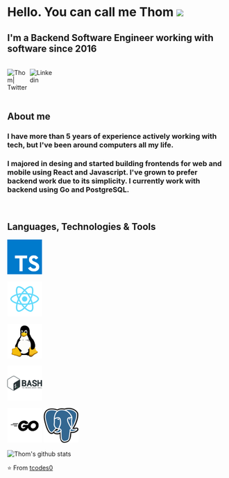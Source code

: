 
# Hello. You can call me Thom ![](https://pronoun.cyou/x/y?subject=They&object=He&height=20)

## I'm a Backend Software Engineer working with software since 2016

<!-- [![tcodes0.substack.com](https://img.shields.io/static/v1?label=Blog%20-%20Substack&message=%20&color=pink&style=flat-square&logoColor=white)](http://tcodes0.substack.com/) -->
<br/>
<!-- <a href="https://twitter.com/thom_is_coding" >
  <img align="left" alt="Hemant Joshi| Twitter" width="22px" src="https://cdn.jsdelivr.net/npm/simple-icons@v3/icons/twitter.svg" />
</a> -->
<a href="https://twitter.com/tcodes0" >
  <img align="left" alt="Thom| Twitter" width="52px" src="https://cdn.jsdelivr.net/npm/simple-icons@v3/icons/twitter.svg" />
</a>
<!--<a href="https://tcodes0.substack.com" >
  <img align="left" alt="Thom | Blog and newsletter" width="52px" src="https://res-4.cloudinary.com/crunchbase-production/image/upload/c_lpad,h_256,w_256,f_auto,q_auto:eco/itndzdrwlnb1w2yv0ssu" />
</a>-->
<a href="https://www.linkedin.com/in/tcodes0">
  <img align="left" alt="Linkedin" width="52px" src="https://cdn.jsdelivr.net/npm/simple-icons@v3/icons/linkedin.svg" />
</a>
<!-- <a href="https://t.me/ihemantjoshi">
  <img align="left" alt="Telegram" width="22px" src="https://cdn.jsdelivr.net/npm/simple-icons@v3/icons/telegram.svg" />
</a> -->
<br />
<br />
<br />
<br />

## About me

### I have more than 5 years of experience actively working with tech, but I've been around computers all my life.
### I majored in desing and started building frontends for web and mobile using React and Javascript. I've grown to prefer backend work due to its simplicity. I currently work with backend using Go and PostgreSQL.

<!-- <img height="22" src="https://user-images.githubusercontent.com/21963291/87255354-63e3cf00-c460-11ea-9263-04c4f995b29a.png">  **I'm currently development Mobile Apps with React Native <img height="20" src="https://raw.githubusercontent.com/github/explore/80688e429a7d4ef2fca1e82350fe8e3517d3494d/topics/react-native/react-native.png">, and working remote at [Banco ABC (Arab Banking Corporation) Brasil](https://www.abcbrasil.com.br/)** -->

<!-- :page_with_curl: **I'm weekly posting tips from the world of technology on [LinkedIn](https://linkedin.com/in/ilda-silva-neta)**

:raising_hand: **I'm a volunteer mentor for the Space Squad - [Rocketseat](https://rocketseat.com.br/)** -->


<br/>

<!--## Soft skills

[![https://www.linkedin.com/in/tcodes0](https://img.shields.io/static/v1?label=helpfulness&message=10/10&color=orange&style=for-the-badge)](https://www.linkedin.com/in/tcodes0/)
[![https://www.linkedin.com/in/tcodes0](https://img.shields.io/static/v1?label=Vibe&message=Friendly&color=pink&style=for-the-badge)](https://www.linkedin.com/in/tcodes0/)

[![https://www.linkedin.com/in/tcodes0](https://img.shields.io/static/v1?label=Humble&message=really&color=yellow&style=for-the-badge)](https://www.linkedin.com/in/tcodes0/)
[![https://www.linkedin.com/in/tcodes0](https://img.shields.io/static/v1?label=Energy%20Level&message=HIGH&color=red&style=for-the-badge)](https://www.linkedin.com/in/tcodes0/)

[![https://www.linkedin.com/in/tcodes0](https://img.shields.io/static/v1?label=Crypto%20Community&message=member&color=blue&style=for-the-badge)](https://www.linkedin.com/in/tcodes0/)
[![https://www.linkedin.com/in/tcodes0](https://img.shields.io/static/v1?label=React%20Community&message=active%20member&color=blueviolet&style=for-the-badge)](https://www.linkedin.com/in/tcodes0/)

<br/>

-->
## Languages, Technologies & Tools

<code><img height="80" src="https://raw.githubusercontent.com/github/explore/80688e429a7d4ef2fca1e82350fe8e3517d3494d/topics/typescript/typescript.png"></code>
<!--<code><img height="80" src="https://raw.githubusercontent.com/github/explore/80688e429a7d4ef2fca1e82350fe8e3517d3494d/topics/javascript/javascript.png"></code>-->
<code><img height="80" src="https://raw.githubusercontent.com/github/explore/80688e429a7d4ef2fca1e82350fe8e3517d3494d/topics/react/react.png"></code>
<!--<code><img height="80" src="https://raw.githubusercontent.com/github/explore/80688e429a7d4ef2fca1e82350fe8e3517d3494d/topics/nodejs/nodejs.png"></code>-->
<!--<code><img height="80" src="https://raw.githubusercontent.com/github/explore/80688e429a7d4ef2fca1e82350fe8e3517d3494d/topics/styled-components/styled-components.png"></code>
<code><img height="80" src="https://raw.githubusercontent.com/github/explore/80688e429a7d4ef2fca1e82350fe8e3517d3494d/topics/visual-studio-code/visual-studio-code.png"></code>
<code><img height="80" src="https://raw.githubusercontent.com/github/explore/80688e429a7d4ef2fca1e82350fe8e3517d3494d/topics/html/html.png"></code>
<code><img height="80" src="https://raw.githubusercontent.com/github/explore/80688e429a7d4ef2fca1e82350fe8e3517d3494d/topics/css/css.png"></code>
<code><img height="80" src="https://raw.githubusercontent.com/github/explore/80688e429a7d4ef2fca1e82350fe8e3517d3494d/topics/webpack/webpack.png"></code>
<code><img height="80" src="https://raw.githubusercontent.com/github/explore/80688e429a7d4ef2fca1e82350fe8e3517d3494d/topics/graphql/graphql.png"></code>-->
<code><img height="80" src="https://raw.githubusercontent.com/github/explore/80688e429a7d4ef2fca1e82350fe8e3517d3494d/topics/linux/linux.png"></code>
<!--<code><img height="80" src="https://raw.githubusercontent.com/github/explore/80688e429a7d4ef2fca1e82350fe8e3517d3494d/topics/mongodb/mongodb.png"></code>-->
<!--<code><img height="80" src="https://raw.githubusercontent.com/github/explore/80688e429a7d4ef2fca1e82350fe8e3517d3494d/topics/aws/aws.png"></code>-->
<code><img height="80" src="https://raw.githubusercontent.com/github/explore/80688e429a7d4ef2fca1e82350fe8e3517d3494d/topics/bash/bash.png"></code>
<!--<code><img height="80" src="https://raw.githubusercontent.com/github/explore/80688e429a7d4ef2fca1e82350fe8e3517d3494d/topics/android/android.png"></code>
<code><img height="80" src="https://raw.githubusercontent.com/github/explore/80688e429a7d4ef2fca1e82350fe8e3517d3494d/topics/ios/ios.png"></code>-->
<code><img height="80" src="https://raw.githubusercontent.com/github/explore/80688e429a7d4ef2fca1e82350fe8e3517d3494d/topics/go/go.png"></code>
<code><img height="80" src="https://raw.githubusercontent.com/github/explore/80688e429a7d4ef2fca1e82350fe8e3517d3494d/topics/postgresql/postgresql.png"></code>

![Thom's github stats](https://github-readme-stats.vercel.app/api/?username=tcodes0&show_icons=true&title_color=fff&hide_rank=true&icon_color=79ff97&text_color=9f9f9f&bg_color=151515)

<!-- ## Knowledge

**Languages**
[![JavaScript](https://img.shields.io/badge/-JavaScript-black?style=flat-square&logo=javascript&link=https://github.com/tcodes0/)](https://github.com/tcodes0/)
[![TypeScript](https://img.shields.io/badge/-TypeScript-007ACC?style=flat-square&logo=typescript&link=https://github.com/tcodes0/)](https://github.com/tcodes0/)
[![C++](https://img.shields.io/badge/-C++-00599C?style=flat-square&logo=c++&link=https://github.com/tcodes0/)](https://github.com/tcodes0/)
[![C](https://img.shields.io/badge/-A8B9CC?style=flat-square&logo=c&logoColor=white&link=https://github.com/tcodes0/)](https://github.com/tcodes0/)
[![Python](https://img.shields.io/badge/-Python-afd0ea?style=flat-square&logo=Python&link=https://github.com/tcodes0/)](https://github.com/tcodes0/)

**Front-end / Mobile**
[![Styled-components](https://img.shields.io/badge/-Styled%20Components-pink?style=flat-square&logo=styled-components)](https://github.com/tcodes0/)
[![SASS](https://img.shields.io/badge/-SASS-ed9ac2?style=flat-square&logo=sass)](https://github.com/tcodes0/)
[![CSS3](https://img.shields.io/badge/-CSS3-1572B6?style=flat-square&logo=css3&link=https://github.com/tcodes0/)](https://github.com/tcodes0/)
[![React](https://img.shields.io/badge/-React-black?style=flat-square&logo=react&link=https://github.com/tcodes0/)](https://github.com/tcodes0/)

**Design**
[![Figma](https://img.shields.io/badge/-Figma-ffbaba?style=flat-square&logo=figma)](https://github.com/tcodes0/)

**Others Technologies**
[![Gradle](https://img.shields.io/badge/-Gradle-02303A?style=flat-square&logo=Gradle&link=https://github.com/tcodes0/)](https://github.com/tcodes0/)
[![Algolia](https://img.shields.io/badge/-Algolia-94cafc?style=flat-square&logo=Algolia&link=https://github.com/tcodes0/)](https://github.com/tcodes0/)
[![Nodejs](https://img.shields.io/badge/-Nodejs-black?style=flat-square&logo=Node.js&link=https://github.com/tcodes0/)](https://github.com/tcodes0/)
[![Insomnia](https://img.shields.io/badge/-Insomnia-5849BE?style=flat-square&logo=Insomnia&link=https://github.com/tcodes0/)](https://github.com/tcodes0/)
[![Docker](https://img.shields.io/badge/-Docker-black?style=flat-square&logo=docker&link=https://github.com/tcodes0/)](https://github.com/tcodes0/)
[![GraphQL](https://img.shields.io/badge/-GraphQL-E10098?style=flat-square&logo=graphql&link=https://github.com/tcodes0/)](https://github.com/tcodes0/)
[![Apollo GraphQL](https://img.shields.io/badge/-Apollo%20GraphQL-311C87?style=flat-square&logo=apollo-graphql&link=https://github.com/tcodes0/)](https://github.com/tcodes0/)
[![Redux](https://img.shields.io/badge/-Redux-764ABC?style=flat-square&logo=redux&link=https://github.com/tcodes0/)](https://github.com/tcodes0/)

**Database**
[![MongoDB](https://img.shields.io/badge/-MongoDB-black?style=flat-square&logo=mongodb&link=https://github.com/tcodes0/)](https://github.com/tcodes0/)
[![PostgreSQL](https://img.shields.io/badge/-PostgreSQL-336791?style=flat-square&logo=postgresql&link=https://github.com/tcodes0/)](https://github.com/tcodes0/)
[![MySQL](https://img.shields.io/badge/-MySQL-a0c4db?style=flat-square&logo=mysql&link=https://github.com/tcodes0/)](https://github.com/tcodes0/)
[![SQLite](https://img.shields.io/badge/-SQLite-003B57?style=flat-square&logo=sqlite&link=https://github.com/tcodes0/)](https://github.com/tcodes0/)

**CMS**
[![Typo3](https://img.shields.io/badge/-Typo3-f9d2a7?style=flat-square&logo=typo3&link=https://github.com/tcodes0/)](https://github.com/tcodes0/)
[![Wordpress](https://img.shields.io/badge/-Wordpress-21759B?style=flat-square&logo=Wordpress&link=https://github.com/tcodes0/)](https://github.com/tcodes0/)

**Operational System**
[![Linux](https://img.shields.io/badge/-Linux-333333?style=flat-square&logo=Linux&link=https://github.com/tcodes0/)](https://github.com/tcodes0/)
[![Windows](https://img.shields.io/badge/-Windows-0078D6?style=flat-square&logo=Windows&link=https://github.com/tcodes0/)](https://github.com/tcodes0/)

**IDE**
[![Visual Studio Code](https://img.shields.io/badge/-Visual%20Studio%20Code-007ACC?style=flat-square&logo=VisualStudioCode&link=https://github.com/tcodes0/)](https://github.com/tcodes0/)

**Versioning and Communication**
[![Git](https://img.shields.io/badge/-Git-black?style=flat-square&logo=git&link=https://github.com/tcodes0/)](https://github.com/tcodes0/)
[![GitLab](https://img.shields.io/badge/-GitLab-FCA121?style=flat-square&logo=gitlab&link=https://github.com/tcodes0/)](https://github.com/tcodes0/)
[![GitHub](https://img.shields.io/badge/-GitHub-181717?style=flat-square&logo=github&link=https://github.com/tcodes0/)](https://github.com/tcodes0/)
[![Bitbucket](https://img.shields.io/badge/-Bitbucket-0052CC?style=flat-square&logo=bitbucket&link=https://github.com/tcodes0/)](https://github.com/tcodes0/)
[![Jira](https://img.shields.io/badge/-Jira-0052CC?style=flat-square&logo=Jira&link=https://github.com/tcodes0/)](https://github.com/tcodes0/)
[![Slack](https://img.shields.io/badge/-Slack-4A154B?style=flat-square&logo=Slack&link=https://github.com/tcodes0/)](https://github.com/tcodes0/) -->

⭐️ From [tcodes0](https://github.com/tcodes0)

